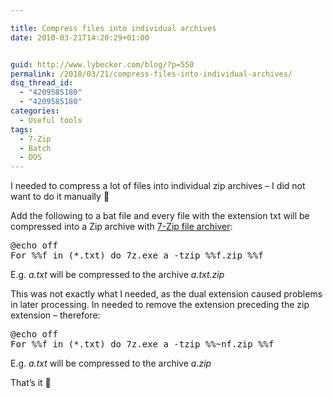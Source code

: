 ```yaml
---

title: Compress files into individual archives
date: 2010-03-21T14:20:29+01:00


guid: http://www.lybecker.com/blog/?p=550
permalink: /2010/03/21/compress-files-into-individual-archives/
dsq_thread_id:
  - "4209585180"
  - "4209585180"
categories:
  - Useful tools
tags:
  - 7-Zip
  - Batch
  - DOS
---
```

I needed to compress a lot of files into individual zip archives – I did not want to do it manually 🙂

Add the following to a bat file and every file with the extension txt will be compressed into a Zip archive with [7-Zip file archiver](http://www.7-zip.org/ "7-Zip's website"):

<pre class="brush: bash; title: ; notranslate" title="">@echo off
For %%f in (*.txt) do 7z.exe a -tzip %%f.zip %%f
</pre>

E.g. _a.txt_ will be compressed to the archive _a.txt.zip_

This was not exactly what I needed, as the dual extension caused problems in later processing. In needed to remove the extension preceding the zip extension – therefore:

<pre class="brush: bash; title: ; notranslate" title="">@echo off
For %%f in (*.txt) do 7z.exe a -tzip %%~nf.zip %%f
</pre>

E.g. _a.txt_ will be compressed to the archive _a.zip_

That’s it 🙂
